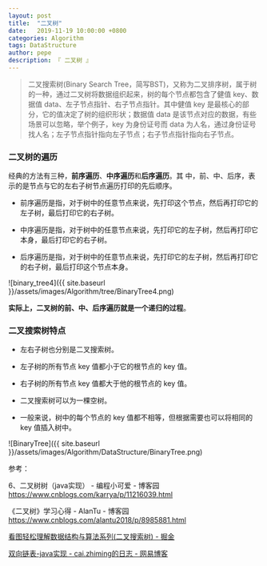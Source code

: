 ```yaml
---
layout: post
title:  "二叉树"
date:   2019-11-19 10:00:00 +0800
categories: Algorithm
tags: DataStructure
author: pepe
description: 『 二叉树 』
---
```



> 二叉搜索树(Binary Search Tree，简写BST)，又称为二叉排序树，属于树的一种，通过二叉树将数据组织起来，树的每个节点都包含了健值 key、数据值 data、左子节点指针、右子节点指针。其中健值 key 是最核心的部分，它的值决定了树的组织形状；数据值 data 是该节点对应的数据，有些场景可以忽略，举个例子，key 为身份证号而 data 为人名，通过身份证号找人名；左子节点指针指向左子节点；右子节点指针指向右子节点。

### **二叉树的遍历**

经典的方法有三种，**前序遍历**、**中序遍历**和**后序遍历**。其 中，前、中、后序，表示的是节点与它的左右子树节点遍历打印的先后顺序。

* 前序遍历是指，对于树中的任意节点来说，先打印这个节点，然后再打印它的左子树，最后打印它的右子树。 

* 中序遍历是指，对于树中的任意节点来说，先打印它的左子树，然后再打印它本身，最后打印它的右子树。 

* 后序遍历是指，对于树中的任意节点来说，先打印它的左子树，然后再打印它的右子树，最后打印这个节点本身。

![binary_tree4]({{ site.baseurl }}/assets/images/Algorithm/tree/BinaryTree4.png)

**实际上，二叉树的前、中、后序遍历就是一个递归的过程**。

### **二叉搜索树特点**

* 左右子树也分别是二叉搜索树。

* 左子树的所有节点 key 值都小于它的根节点的 key 值。

* 右子树的所有节点 key 值都大于他的根节点的 key 值。

* 二叉搜索树可以为一棵空树。

* 一般来说，树中的每个节点的 key 值都不相等，但根据需要也可以将相同的 key 值插入树中。

![BinaryTree]({{ site.baseurl }}/assets/images/Algorithm/DataStructure/BinaryTree.png)



参考：

6、二叉树树（java实现） - 编程小可爱 - 博客园
https://www.cnblogs.com/karrya/p/11216039.html

《二叉树》学习心得 - AlanTu - 博客园
https://www.cnblogs.com/alantu2018/p/8985881.html

[看图轻松理解数据结构与算法系列(二叉搜索树) - 掘金](https://juejin.im/post/5b60fd59f265da0f8d3675c5)

[双向链表-java实现 - cai.zhiming的日志 - 网易博客](http://ahcaizhiming.blog.163.com/blog/static/13676545220148216355600/)







































